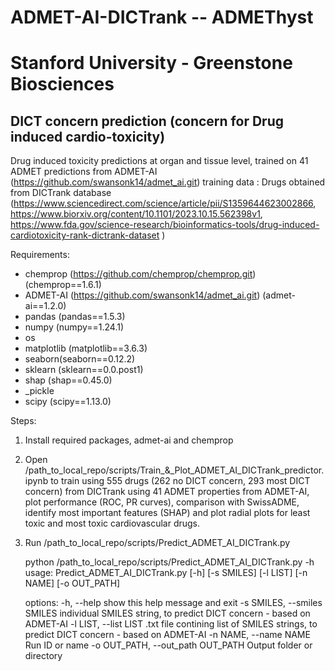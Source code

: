 # ADMET-AI-DICTrank -- ADMEThyst
# Stanford University - Greenstone Biosciences
## DICT concern prediction (concern for Drug induced cardio-toxicity)
Drug induced toxicity predictions at organ and tissue level, trained on 41 ADMET predictions from ADMET-AI (https://github.com/swansonk14/admet_ai.git)
training data : Drugs obtained from DICTrank database (https://www.sciencedirect.com/science/article/pii/S1359644623002866, 
                                                       https://www.biorxiv.org/content/10.1101/2023.10.15.562398v1, 
                                                       https://www.fda.gov/science-research/bioinformatics-tools/drug-induced-cardiotoxicity-rank-dictrank-dataset
                                                      )

Requirements:

- chemprop (https://github.com/chemprop/chemprop.git) (chemprop==1.6.1)
- ADMET-AI (https://github.com/swansonk14/admet_ai.git) (admet-ai==1.2.0)
- pandas (pandas==1.5.3)
- numpy (numpy==1.24.1)
- os
- matplotlib (matplotlib==3.6.3)
- seaborn(seaborn==0.12.2)
- sklearn (sklearn==0.0.post1)
- shap (shap==0.45.0)
- _pickle
- scipy (scipy==1.13.0)

Steps:

1. Install required packages, admet-ai and chemprop
2. Open /path_to_local_repo/scripts/Train_&_Plot_ADMET_AI_DICTrank_predictor.ipynb to train using 555 drugs (262 no DICT concern, 293 most DICT concern) from DICTrank using 41 ADMET properties from ADMET-AI, plot performance (ROC, PR curves), comparison with SwissADME, identify most important features (SHAP) and plot radial plots for least toxic and most toxic cardiovascular drugs.
3. Run /path_to_local_repo/scripts/Predict_ADMET_AI_DICTrank.py

   python /path_to_local_repo/scripts/Predict_ADMET_AI_DICTrank.py -h                                                          
    usage: Predict_ADMET_AI_DICTrank.py [-h] [-s SMILES] [-l LIST] [-n NAME] [-o OUT_PATH]
    
    options:
      -h, --help            show this help message and exit
      -s SMILES, --smiles SMILES
                            individual SMILES string, to predict DICT concern - based on ADMET-AI
      -l LIST, --list LIST  .txt file contining list of SMILES strings, to predict DICT concern - based on
                            ADMET-AI
      -n NAME, --name NAME  Run ID or name
      -o OUT_PATH, --out_path OUT_PATH
                          Output folder or directory







